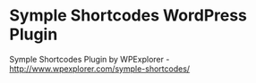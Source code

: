Symple Shortcodes WordPress Plugin
=================

Symple Shortcodes Plugin by WPExplorer - http://www.wpexplorer.com/symple-shortcodes/
